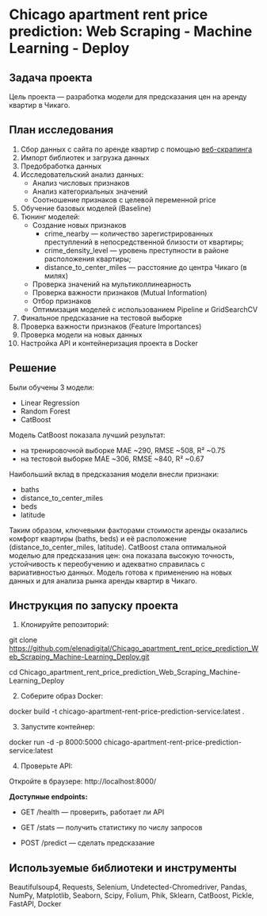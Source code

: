 # Chicago apartment rent price prediction: Web Scraping - Machine Learning - Deploy

## Задача проекта

Цель проекта — разработка модели для предсказания цен на аренду квартир в Чикаго.

## План исследования

1. Сбор данных с сайта по аренде квартир с помощью [веб-скрапинга](https://github.com/elenadigital/Chicago_apartment_rent_price_prediction_Web_Scraping_Machine-Learning_Deploy/blob/main/web_scrapping_apartmentguide.ipynb)
2. Импорт библиотек и загрузка данных
3. Предобработка данных
4. Исследовательский анализ данных:
    - Анализ числовых признаков
    - Анализ категориальных значений
    - Соотношение признаков с целевой переменной price
5. Обучение базовых моделей (Baseline)
6. Тюнинг моделей:
    - Создание новых признаков
        - crime_nearby — количество зарегистрированных преступлений в непосредственной близости от квартиры;
        - crime_density_level — уровень преступности в районе расположения квартиры;
        - distance_to_center_miles — расстояние до центра Чикаго (в милях)
    - Проверка значений на мультиколлинеарность
    - Проверка важности признаков (Mutual Information)
    - Отбор признаков
    - Оптимизация моделей с использованием Pipeline и GridSearchCV
7. Финальное предсказание на тестовой выборке
8. Проверка важности признаков (Feature Importances)
9. Проверка модели на новых данных
10. Настройка API и контейнеризация проекта в Docker

## Решение

Были обучены 3 модели:

- Linear Regression
- Random Forest
- CatBoost

Модель CatBoost показала лучший результат:
- на тренировочной выборке MAE ~290, RMSE ~508, R² ~0.75
- на тестовой выборке MAE ~306, RMSE ~840, R² ~0.67

Наибольший вклад в предсказания модели внесли признаки:

- baths
- distance_to_center_miles
- beds
- latitude

Таким образом, ключевыми факторами стоимости аренды оказались комфорт квартиры (baths, beds) и её расположение (distance_to_center_miles, latitude). CatBoost стала оптимальной моделью для предсказания цен: она показала высокую точность, устойчивость к переобучению и адекватно справилась с вариативностью данных. Модель готова к применению на новых данных и для анализа рынка аренды квартир в Чикаго.

## Инструкция по запуску проекта

1. Клонируйте репозиторий:

git clone https://github.com/elenadigital/Chicago_apartment_rent_price_prediction_Web_Scraping_Machine-Learning_Deploy.git

cd Chicago_apartment_rent_price_prediction_Web_Scraping_Machine-Learning_Deploy

2. Соберите образ Docker:

docker build -t chicago-apartment-rent-price-prediction-service:latest .

3. Запустите контейнер:

docker run -d -p 8000:5000 chicago-apartment-rent-price-prediction-service:latest

4. Проверьте API:

Откройте в браузере: http://localhost:8000/

**Доступные endpoints:**

* GET /health — проверить, работает ли API

* GET /stats — получить статистику по числу запросов

* POST /predict — сделать предсказание

## Используемые библиотеки и инструменты

Beautifulsoup4, Requests, Selenium, Undetected-Chromedriver, Pandas, NumPy, Matplotlib, Seaborn, Scipy, Folium, Phik, Sklearn, CatBoost, Pickle, FastAPI, Docker

